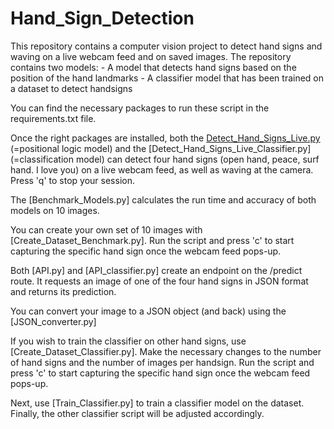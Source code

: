 # Hand_Sign_Detection

This repository contains a computer vision project to detect hand signs and waving on a live webcam feed and on saved images. 
The repository contains two models:
    - A model that detects hand signs based on the position of the hand landmarks
    - A classifier model that has been trained on a dataset to detect handsigns

You can find the necessary packages to run these script in the requirements.txt file. 

Once the right packages are installed, both the [Detect_Hand_Signs_Live.py](Detect_Hand_Signs_Live.py) (=positional logic model) 
and the [Detect_Hand_Signs_Live_Classifier.py] (=classification model) can detect four hand signs (open hand, peace, surf hand. I love you)
on a live webcam feed, as well as waving at the camera. Press 'q' to stop your session. 

The [Benchmark_Models.py] calculates the run time and accuracy of both models on 10 images.

You can create your own set of 10 images with [Create_Dataset_Benchmark.py]. 
Run the script and press 'c' to start capturing the specific hand sign once the webcam feed pops-up. 

Both [API.py] and [API_classifier.py] create an endpoint on the /predict route.
It requests an image of one of the four hand signs in JSON format and returns its prediction.

You can convert your image to a JSON object (and back) using the [JSON_converter.py]

If you wish to train the classifier on other hand signs, use [Create_Dataset_Classifier.py].
Make the necessary changes to the number of hand signs and the number of images per handsign.
Run the script and press 'c' to start capturing the specific hand sign once the webcam feed pops-up.

Next, use [Train_Classifier.py] to train a classifier model on the dataset. 
Finally, the other classifier script will be adjusted accordingly. 
